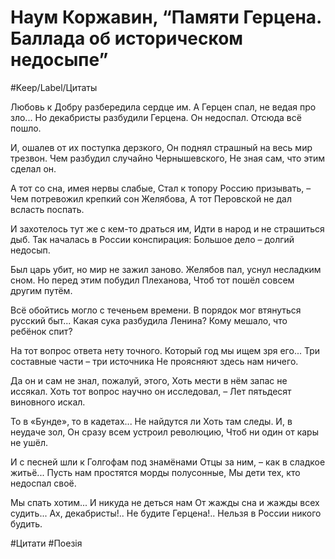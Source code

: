 # Наум Коржавин, “Памяти Герцена. Баллада об историческом недосыпе”

#Keep/Label/Цитаты

Любовь к Добру разбередила сердце им.
А Герцен спал, не ведая про зло...
Но декабристы разбудили Герцена.
Он недоспал. Отсюда всё пошло.

И, ошалев от их поступка дерзкого,
Он поднял страшный на весь мир трезвон.
Чем разбудил случайно Чернышевского,
Не зная сам, что этим сделал он.

А тот со сна, имея нервы слабые,
Стал к топору Россию призывать, –
Чем потревожил крепкий сон Желябова,
А тот Перовской не дал всласть поспать.

И захотелось тут же с кем-то драться им,
Идти в народ и не страшиться дыб.
Так началась в России конспирация:
Большое дело – долгий недосып.

Был царь убит, но мир не зажил заново.
Желябов пал, уснул несладким сном.
Но перед этим побудил Плеханова,
Чтоб тот пошёл совсем другим путём.

Всё обойтись могло с теченьем времени.
В порядок мог втянуться русский быт...
Какая сука разбудила Ленина?
Кому мешало, что ребёнок спит?

На тот вопрос ответа нету точного.
Который год мы ищем зря его...
Три составные части – три источника
Не проясняют здесь нам ничего.

Да он и сам не знал, пожалуй, этого,
Хоть мести в нём запас не иссякал.
Хоть тот вопрос научно он исследовал, –
Лет пятьдесят виновного искал.

То в «Бунде», то в кадетах... Не найдутся ли
Хоть там следы. И, в неудаче зол,
Он сразу всем устроил революцию,
Чтоб ни один от кары не ушёл.

И с песней шли к Голгофам под знамёнами
Отцы за ним, – как в сладкое житьё...
Пусть нам простятся морды полусонные,
Мы дети тех, кто недоспал своё.

Мы спать хотим... И никуда не деться нам
От жажды сна и жажды всех судить...
Ах, декабристы!.. Не будите Герцена!..
Нельзя в России никого будить.

#Цитати #Поезія 